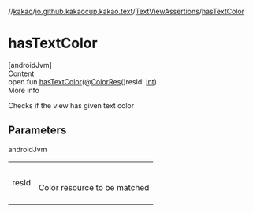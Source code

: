 //[kakao](../../../index.md)/[io.github.kakaocup.kakao.text](../index.md)/[TextViewAssertions](index.md)/[hasTextColor](has-text-color.md)



# hasTextColor  
[androidJvm]  
Content  
open fun [hasTextColor](has-text-color.md)(@[ColorRes](https://developer.android.com/reference/kotlin/androidx/annotation/ColorRes.html)()resId: [Int](https://kotlinlang.org/api/latest/jvm/stdlib/kotlin/-int/index.html))  
More info  


Checks if the view has given text color



## Parameters  
  
androidJvm  
  
| | |
|---|---|
| <a name="io.github.kakaocup.kakao.text/TextViewAssertions/hasTextColor/#kotlin.Int/PointingToDeclaration/"></a>resId| <a name="io.github.kakaocup.kakao.text/TextViewAssertions/hasTextColor/#kotlin.Int/PointingToDeclaration/"></a><br><br>Color resource to be matched<br><br>|
  
  



